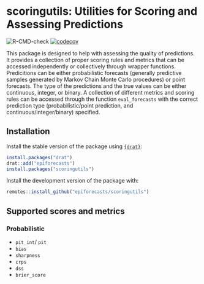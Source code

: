 

# scoringutils: Utilities for Scoring and Assessing Predictions

![R-CMD-check](https://github.com/epiforecasts/scoringutils/workflows/R-CMD-check/badge.svg)
 [![codecov](https://codecov.io/gh/epiforecasts/scoringutils/branch/master/graphs/badge.svg)](https://codecov.io/gh/epiforecasts/scoringutils/) 
<!-- badges: end -->

This package is designed to help with assessing the quality of predictions. It provides a collection of proper scoring rules and metrics that can be accessed independently or collectively through wrapper functions. Predicitions can be either probabilistic forecasts (generally predictive samples generated by Markov Chain Monte Carlo procedures) or point forecasts. The type of the predictions and the true values can be either continuous, integer, or binary. A collection of different metrics and scoring rules can be accessed through the function `eval_forecasts` with the correct prediction type (probabilistic/point prediction, and continuous/integer/binary) specified.

## Installation

Install the stable version of the package using [`{drat}`](https://epiforecasts.io/drat/):

```r
install.packages("drat")
drat::add("epiforecasts")
install.packages("scoringutils")
```

Install the development version of the package with: 

```r
remotes::install_github("epiforecasts/scoringutils")
```

## Supported scores and metrics

### Probabilistic

* `pit_int`/ `pit`
* `bias`
* `sharpness`
* `crps`
* `dss`
* `brier_score`

